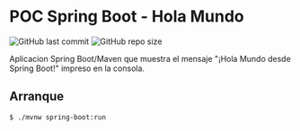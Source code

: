 # POC Spring Boot - Hola Mundo

![GitHub last commit](https://img.shields.io/github/last-commit/sanchezih/poc-spring-boot-holamundo)
![GitHub repo size](https://img.shields.io/github/repo-size/sanchezih/poc-spring-boot-holamundo)

Aplicacion Spring Boot/Maven que muestra el mensaje "¡Hola Mundo desde Spring Boot!" impreso en la consola.

## Arranque

```bash
$ ./mvnw spring-boot:run
```
